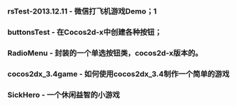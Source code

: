 ### rsTest-2013.12.11		-  微信打飞机游戏Demo；1

### buttonsTest				-  在Cocos2d-x中创建各种按钮；

### RadioMenu     			-  封装的一个单选按钮类，cocos2d-x版本的。

### cocos2dx_3.4game		-  如何使用cocos2dx_3.4制作一个简单的游戏

### SickHero					-  一个休闲益智的小游戏
